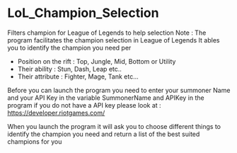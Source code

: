 # LoL_Champion_Selection
Filters champion for League of Legends to help selection
Note : The program facilitates the champion selection in League of Legends
It ables you  to identify the champion you need per 
- Position on the rift : Top, Jungle, Mid, Bottom or Utility
- Their ability : Stun, Dash, Leap etc.. 
- Their attribute : Fighter, Mage, Tank etc...

Before you can launch the program you need to enter your summoner Name and your API Key in the variable SummonerName and APIKey in the program
if you do not have a API key please look at : https://developer.riotgames.com/

When you launch the program it will ask you to choose different things to identify the champion you need and return a list of the best suited champions for you
